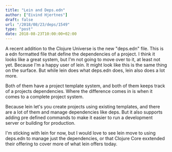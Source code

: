 ```yaml
---
title: "Lein and Deps.edn"
author: ["Eivind Hjertnes"]
draft: false
url: "/2018/08/23/deps/1549"
type: "post"
date: 2018-08-23T10:00:00+02:00
---
```


A recent addition to the Clojure Universe is the new "deps.edn" file.
This is a edn formatted file that define the dependencies of a project.
I think it looks like a great system, but I'm not going to move over to
it, at least not yet. Because I'm a happy user of lein. It might look
like this is the same thing on the surface. But while lein does what
deps.edn does, lein also does a lot more.

Both of them have a project template system, and both of them keeps
track of a projects dependencies. Where the difference comes in is when
it comes to a complete project system.

Because lein let's you create projects using existing templates, and
there are a lot of them and manage dependencies like deps. But it also
supports adding pre defined commands to make it easier to run a
development server or building for production.

I'm sticking with lein for now, but I would love to see lein move to
using deps.edn to manage just the dependencies, or that Clojure Core
exxtended their offering to cover more of what lein offers today.
